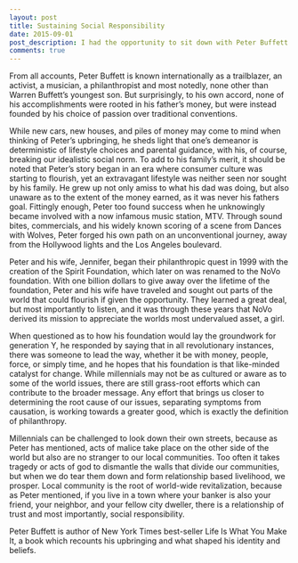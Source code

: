 ```yaml
---
layout: post
title: Sustaining Social Responsibility
date: 2015-09-01
post_description: I had the opportunity to sit down with Peter Buffett and discuss what hopes to be his legacy and how the current generation can be a part of it. From all accounts, Peter Buffett is known internationally as a trailblazer, an activist, a musician, a philanthropist and most notedly, none other than Warren Buffett’s youngest son. But surprisingly, to his own accord, none of his accomplishments were rooted in his father’s money, but were instead founded by his choice of passion over traditional conventions.
comments: true
---
```

From all accounts, Peter Buffett is known internationally as a trailblazer, an activist, a musician, a philanthropist and most notedly, none other than Warren Buffett’s youngest son. But surprisingly, to his own accord, none of his accomplishments were rooted in his father’s money, but were instead founded by his choice of passion over traditional conventions.

While new cars, new houses, and piles of money may come to mind when thinking of Peter’s upbringing, he sheds light that one’s demeanor is deterministic of lifestyle choices and parental guidance, with his, of course, breaking our idealistic social norm. To add to his family’s merit, it should be noted that Peter’s story began in an era where consumer culture was starting to flourish, yet an extravagant lifestyle was neither seen nor sought by his family. He grew up not only amiss to what his dad was doing, but also unaware as to the extent of the money earned, as it was never his fathers goal. Fittingly enough, Peter too found success when he unknowingly became involved with a now infamous music station, MTV. Through sound bites, commercials, and his widely known scoring of a scene from Dances with Wolves, Peter forged his own path on an unconventional journey, away from the Hollywood lights and the Los Angeles boulevard.

Peter and his wife, Jennifer, began their philanthropic quest in 1999 with the creation of the Spirit Foundation, which later on was renamed to the NoVo foundation. With one billion dollars to give away over the lifetime of the foundation, Peter and his wife have traveled and sought out parts of the world that could flourish if given the opportunity. They learned a great deal, but most importantly to listen, and it was through these years that NoVo derived its mission to appreciate the worlds most undervalued asset, a girl.

When questioned as to how his foundation would lay the groundwork for generation Y, he responded by saying that in all revolutionary instances, there was someone to lead the way, whether it be with money, people, force, or simply time, and he hopes that his foundation is that like-minded catalyst for change. While millennials may not be as cultured or aware as to some of the world issues, there are still grass-root efforts which can contribute to the broader message. Any effort that brings us closer to determining the root cause of our issues, separating symptoms from causation, is working towards a greater good, which is exactly the definition of philanthropy.

Millennials can be challenged to look down their own streets, because as Peter has mentioned, acts of malice take place on the other side of the world but also are no stranger to our local communities. Too often it takes tragedy or acts of god to dismantle the walls that divide our communities, but when we do tear them down and form relationship based livelihood, we prosper. Local community is the root of world-wide revitalization, because as Peter mentioned, if you live in a town where your banker is also your friend, your neighbor, and your fellow city dweller, there is a relationship of trust and most importantly, social responsibility.

Peter Buffett is author of New York Times best-seller Life Is What You Make It, a book which recounts his upbringing and what shaped his identity and beliefs.
